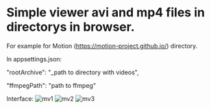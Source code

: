 #  Simple viewer avi and mp4 files in directorys in browser. 


For example for Motion (https://motion-project.github.io/) directory.

In appsettings.json:

"rootArchive": "_path to directory with videos",


"ffmpegPath": "path to ffmpeg"

Interface:
![mv1](https://user-images.githubusercontent.com/1698364/93213393-78985800-f76c-11ea-9175-d25c40d03c17.jpg)
![mv2](https://user-images.githubusercontent.com/1698364/93213430-83eb8380-f76c-11ea-90d7-bc7bb978d5d0.jpg)
![mv3](https://user-images.githubusercontent.com/1698364/93213504-98c81700-f76c-11ea-954d-e2fee684c0c3.jpg)
